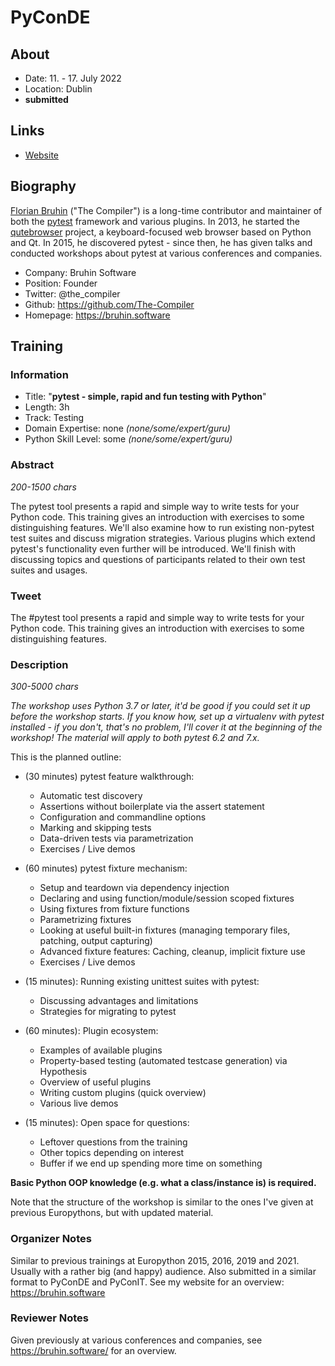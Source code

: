 # PyConDE

## About

- Date: 11. - 17. July 2022
- Location: Dublin
- **submitted**

## Links

- [Website](https://europython.eu/)

## Biography

[Florian Bruhin](https://bruhin.software/) ("The Compiler") is a long-time
contributor and maintainer of both the [pytest](https://www.pytest.org/)
framework and various plugins. In 2013, he started the
[qutebrowser](https://www.qutebrowser.org) project, a keyboard-focused web
browser based on Python and Qt. In 2015, he discovered pytest - since then, he
has given talks and conducted workshops about pytest at various conferences and
companies.

- Company: Bruhin Software
- Position: Founder
- Twitter: @the_compiler
- Github: https://github.com/The-Compiler
- Homepage: https://bruhin.software

## Training
### Information

- Title: "**pytest - simple, rapid and fun testing with Python**"
- Length: 3h
- Track: Testing
- Domain Expertise: none *(none/some/expert/guru)*
- Python Skill Level: some *(none/some/expert/guru)*

### Abstract

*200-1500 chars*

The pytest tool presents a rapid and simple way to write tests for your Python
code. This training gives an introduction with exercises to some distinguishing
features. We'll also examine how to run existing non-pytest test suites and
discuss migration strategies. Various plugins which extend pytest's
functionality even further will be introduced. We'll finish with discussing
topics and questions of participants related to their own test suites and
usages.

### Tweet

The #pytest tool presents a rapid and simple way to write tests for your Python code. This training gives an introduction with exercises to some distinguishing features.

### Description

*300-5000 chars*

*The workshop uses Python 3.7 or later, it'd be good if you could set it up before the workshop starts. If you know how, set up a virtualenv with pytest installed - if you don't, that's no problem, I'll cover it at the beginning of the workshop! The material will apply to both pytest 6.2 and 7.x.*

This is the planned outline:

- (30 minutes) pytest feature walkthrough:
  * Automatic test discovery
  * Assertions without boilerplate via the assert statement
  * Configuration and commandline options
  * Marking and skipping tests
  * Data-driven tests via parametrization
  * Exercises / Live demos

- (60 minutes) pytest fixture mechanism:
  * Setup and teardown via dependency injection
  * Declaring and using function/module/session scoped fixtures
  * Using fixtures from fixture functions
  * Parametrizing fixtures
  * Looking at useful built-in fixtures (managing temporary files, patching, output capturing)
  * Advanced fixture features: Caching, cleanup, implicit fixture use
  * Exercises / Live demos

- (15 minutes): Running existing unittest suites with pytest:
  * Discussing advantages and limitations
  * Strategies for migrating to pytest

- (60 minutes): Plugin ecosystem:
  * Examples of available plugins
  * Property-based testing (automated testcase generation) via Hypothesis
  * Overview of useful plugins
  * Writing custom plugins (quick overview)
  * Various live demos

- (15 minutes): Open space for questions:
  * Leftover questions from the training
  * Other topics depending on interest
  * Buffer if we end up spending more time on something

**Basic Python OOP knowledge (e.g. what a class/instance is) is required.**

Note that the structure of the workshop is similar to the ones I've given at previous Europythons, but with updated material.

### Organizer Notes

Similar to previous trainings at Europython 2015, 2016, 2019 and 2021. Usually with a rather big (and happy) audience. Also submitted in a similar format to PyConDE and PyConIT. See my website for an overview: https://bruhin.software

### Reviewer Notes

Given previously at various conferences and companies, see https://bruhin.software/ for an overview.
